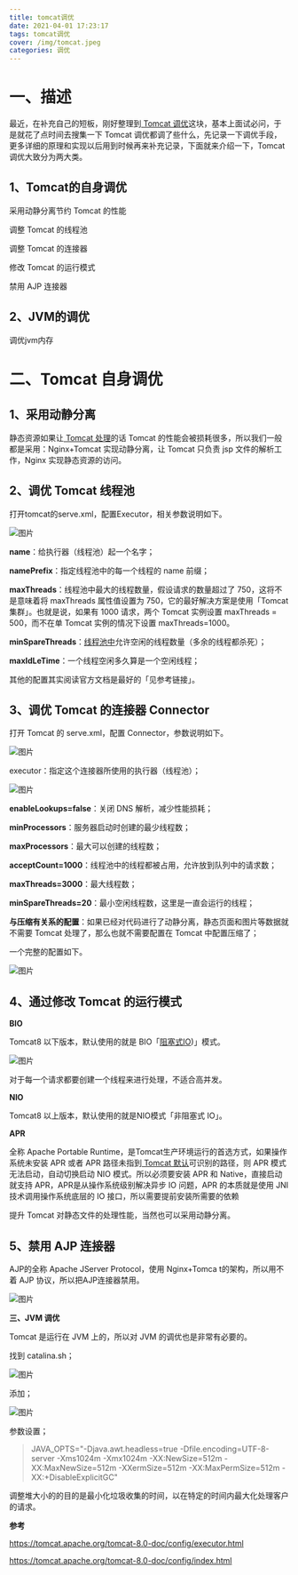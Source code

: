 ```yaml
---
title: tomcat调优
date: 2021-04-01 17:23:17
tags: tomcat调优
cover: /img/tomcat.jpeg
categories: 调优
---
```


# **一、描述**



最近，在补充自己的短板，刚好整理到[ Tomcat 调优](http://mp.weixin.qq.com/s?__biz=MzU5NTAzNjM0Mw==&mid=2247485487&idx=2&sn=614b2cbce66acfd2361c7024f521cf35&chksm=fe7959f7c90ed0e14f8037f3ff3f132aa4c9097d5656f9ae9a8cacefae2d8b09d16d90820482&scene=21#wechat_redirect)这块，基本上面试必问，于是就花了点时间去搜集一下 Tomcat 调优都调了些什么，先记录一下调优手段，更多详细的原理和实现以后用到时候再来补充记录，下面就来介绍一下，Tomcat 调优大致分为两大类。



## **1、Tomcat的自身调优**



采用动静分离节约 Tomcat 的性能

调整 Tomcat 的线程池

调整 Tomcat 的连接器

修改 Tomcat 的运行模式

禁用 AJP 连接器



## **2、JVM的调优**



调优jvm内存



# **二、Tomcat 自身调优**



## **1、采用动静分离**



静态资源如果让[ Tomcat 处理](http://mp.weixin.qq.com/s?__biz=MzU5NTAzNjM0Mw==&mid=2247485556&idx=3&sn=4d4b240eefa802b398f2e6b47a6957ca&chksm=fe7959acc90ed0ba4aed31874fe0dbde62e1af19670ea349d68dba804b14d27d402d049343dd&scene=21#wechat_redirect)的话 Tomcat 的性能会被损耗很多，所以我们一般都是采用：Nginx+Tomcat 实现动静分离，让 Tomcat 只负责 jsp 文件的解析工作，Nginx 实现静态资源的访问。

## **2、调优 Tomcat 线程池**

打开tomcat的serve.xml，配置Executor，相关参数说明如下。



![图片](https://mmbiz.qpic.cn/mmbiz_png/bcPwoCALib9Kq5ia9Pk8NVHhwxDARqSx2eaMr9cKHOkFXzBnBmNrYJk4srZOWxLd8fTj53XIwT5NhziaPiaA9FCBxw/640?wx_fmt=png&tp=webp&wxfrom=5&wx_lazy=1&wx_co=1)



**name**：给执行器（线程池）起一个名字；

**namePrefix**：指定线程池中的每一个线程的 name 前缀；

**maxThreads**：线程池中最大的线程数量，假设请求的数量超过了 750，这将不是意味着将 maxThreads 属性值设置为 750，它的最好解决方案是使用「Tomcat集群」。也就是说，如果有 1000 请求，两个 Tomcat 实例设置 maxThreads = 500，而不在单 Tomcat 实例的情况下设置 maxThreads=1000。

**minSpareThreads**：[线程池中](http://mp.weixin.qq.com/s?__biz=MzU5NTAzNjM0Mw==&mid=2247485480&idx=3&sn=c95756a9ea720d73d35540e6791514d1&chksm=fe7959f0c90ed0e6c430895737a1f36bb6d3bf43c3bb3f548d3309ba5a6ef67bcc36e41f53ff&scene=21#wechat_redirect)允许空闲的线程数量（多余的线程都杀死）；

**maxIdLeTime**：一个线程空闲多久算是一个空闲线程；

其他的配置其实阅读官方文档是最好的「见参考链接」。



## **3、调优 Tomcat 的连接器 Connector**



打开 Tomcat 的 serve.xml，配置 Connector，参数说明如下。



![图片](https://mmbiz.qpic.cn/mmbiz_png/bcPwoCALib9Kq5ia9Pk8NVHhwxDARqSx2eiaWjmYkqmFb0aasaAIuHJDJ3WcfrspyWmIetMibasv4ibjhWfmGGtXvmg/640?wx_fmt=png&tp=webp&wxfrom=5&wx_lazy=1&wx_co=1)



executor：指定这个连接器所使用的执行器（线程池）；



![图片](https://mmbiz.qpic.cn/mmbiz_png/bcPwoCALib9Kq5ia9Pk8NVHhwxDARqSx2eDjrMWf0OAUl8zH8qCGK9TUPTQ7PxFvl2uCl8Uvh7ozcpTkAIk0gmPw/640?wx_fmt=png&tp=webp&wxfrom=5&wx_lazy=1&wx_co=1)



**enableLookups=false**：关闭 DNS 解析，减少性能损耗；

**minProcessors**：服务器启动时创建的最少线程数；

**maxProcessors**：最大可以创建的线程数；

**acceptCount=1000**：线程池中的线程都被占用，允许放到队列中的请求数；

**maxThreads=3000**：最大线程数；

**minSpareThreads=20**：最小空闲线程数，这里是一直会运行的线程；

**与压缩有关系的配置**：如果已经对代码进行了动静分离，静态页面和图片等数据就不需要 Tomcat 处理了，那么也就不需要配置在 Tomcat 中配置压缩了；



一个完整的配置如下。



![图片](https://mmbiz.qpic.cn/mmbiz_png/bcPwoCALib9Kq5ia9Pk8NVHhwxDARqSx2eibbsMVvvy9OV0KHsobSIGoQbXbMyicXEke0ia2yiaoKfkrC0b9YhKBhZwA/640?wx_fmt=png&tp=webp&wxfrom=5&wx_lazy=1&wx_co=1)

## **4、通过修改 Tomcat 的运行模式**



**BIO**



Tomcat8 以下版本，默认使用的就是 BIO「[阻塞式IO](http://mp.weixin.qq.com/s?__biz=MzU5NTAzNjM0Mw==&mid=2247484671&idx=2&sn=5f741a1c649d3fd1b1fd447f3ed5176b&chksm=fe795527c90edc31bfc1dacdc93443b66d493f9c8068da942a77f8edfdb15783e369d6545ae8&scene=21#wechat_redirect))」模式。



![图片](https://mmbiz.qpic.cn/mmbiz_jpg/bcPwoCALib9Kq5ia9Pk8NVHhwxDARqSx2eP8DnfFuLR00yoz9vbfeYsOY2ayfFhVz27NytfpkYPccthSgvTATjuA/640?wx_fmt=jpeg&tp=webp&wxfrom=5&wx_lazy=1&wx_co=1)



对于每一个请求都要创建一个线程来进行处理，不适合高并发。



**NIO**



Tomcat8 以上版本，默认使用的就是NIO模式「非阻塞式 IO」。



**APR**



全称 Apache Portable Runtime，是Tomcat生产环境运行的首选方式，如果操作系统未安装 APR 或者 APR 路径未指到[ Tomcat 默认](http://mp.weixin.qq.com/s?__biz=MzU5NTAzNjM0Mw==&mid=2247485545&idx=3&sn=ba1a4da11310d2e6e2bd6d817fe4695c&chksm=fe7959b1c90ed0a737adbb9d9475d4f4c7d04683249951448aa71b1266f01e80bdf135dd3cda&scene=21#wechat_redirect)可识别的路径，则 APR 模式无法启动，自动切换启动 NIO 模式。所以必须要安装 APR 和 Native，直接启动就支持 APR，APR是从操作系统级别解决异步 IO 问题，APR 的本质就是使用 JNI 技术调用操作系统底层的 IO 接口，所以需要提前安装所需要的依赖

提升 Tomcat 对静态文件的处理性能，当然也可以采用动静分离。



## **5、禁用 AJP 连接器**



AJP的全称 Apache JServer Protocol，使用 Nginx+Tomca t的架构，所以用不着 AJP 协议，所以把AJP连接器禁用。



![图片](https://mmbiz.qpic.cn/mmbiz_png/bcPwoCALib9Kq5ia9Pk8NVHhwxDARqSx2eeO43E3Qc1E0CpSNYj2UGfL3IekLPNFPnJC3ricickb26pOgDbHoJEKIw/640?wx_fmt=png&tp=webp&wxfrom=5&wx_lazy=1&wx_co=1)



**三、JVM 调优**



Tomcat 是运行在 JVM 上的，所以对 JVM 的调优也是非常有必要的。



找到 catalina.sh；



![图片](https://mmbiz.qpic.cn/mmbiz_png/bcPwoCALib9Kq5ia9Pk8NVHhwxDARqSx2e5Vn6VProqfpRggbTiah2jK6oh6CV3ib9pJEHo99ANOIzic9CZkBS9ndRA/640?wx_fmt=png&tp=webp&wxfrom=5&wx_lazy=1&wx_co=1)



添加；



![图片](https://mmbiz.qpic.cn/mmbiz_png/bcPwoCALib9Kq5ia9Pk8NVHhwxDARqSx2eib8js0Cw3GvGRc8fxO7aib1ria704xictV1s1ZVkcUpMhRnq0Z1VMtLiayw/640?wx_fmt=png&tp=webp&wxfrom=5&wx_lazy=1&wx_co=1)



参数设置；



> JAVA_OPTS="-Djava.awt.headless=true -Dfile.encoding=UTF-8-server -Xms1024m -Xmx1024m -XX:NewSize=512m -XX:MaxNewSize=512m -XXermSize=512m -XX:MaxPermSize=512m -XX:+DisableExplicitGC"



调整堆大小的的目的是最小化垃圾收集的时间，以在特定的时间内最大化处理客户的请求。



**参考**

https://tomcat.apache.org/tomcat-8.0-doc/config/executor.html

https://tomcat.apache.org/tomcat-8.0-doc/config/index.html